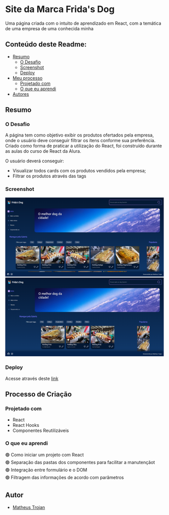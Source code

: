 # Site da Marca Frida's Dog

<p>Uma página criada com o intuito de aprendizado em React, com a temática de uma empresa de uma conhecida minha</p>

## Conteúdo deste Readme:

- [Resumo](#resumo)
  - [O Desafio](#o-desafio)
  - [Screenshot](#screenshot)
  - [Deploy](#deploy)
- [Meu processo](#meu-processo)
  - [Projetado com](#projetado-com)
  - [O que eu aprendi](#o-que-eu-aprendi)
- [Autores](#autores)

## Resumo

### O Desafio

A página tem como objetivo exibir os produtos ofertados pela empresa, onde o usuário deve conseguir filtrar os itens conforme sua preferência. Criado como forma de praticar a utilização do React, foi construído durante as aulas do curso de React da Alura. 

O usuário deverá conseguir:

- Visualizar todos cards com os produtos vendidos pela empresa;
- Filtrar os produtos através das tags

### Screenshot

![](public/assets/images/print1.png)
![](public/assets/images/print2.png)

### Deploy

Acesse através deste [link](https://organograma-lotr.vercel.app/)

## Processo de Criação

### Projetado com

- React
- React Hooks
- Componentes Reutilizáveis

### O que eu aprendi

🟢 Como iniciar um projeto com React<br>
🟢 Separação das pastas dos componentes para facilitar a manutençãot<br>
🟢 Integração entre formulário e o DOM<br>
🟢 Filtragem das informações de acordo com parâmetros<br>

## Autor

- [Matheus Trojan](https://www.linkedin.com/in/matheus-trojan/)